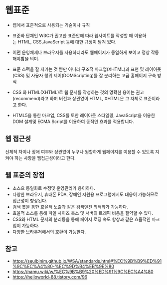 # 웹표준

- 웹에서 표준적으로 사용되는 기술이나 규칙

- 표준화 단체인 W3C가 권고한 표준안에 따라 웹사이트를 작성할 때 이용하는 HTML, CSS,JavaScript 등에 대한 규정이 담겨 있다.

- 어떤 운영체제나 브라우저를 사용하더라도 웹페이지가 동일하게 보이고 정상 작동해야함을 의미.

- 표준 스펙을 잘 지키는 것 뿐만 아니라 구조적 마크업(XHTML)과 표현 및 레이아웃(CSS) 및 사용자 행위 제어(DOMScripting)를 잘 분리하는 고급 홈페이지 구축 방식

- CSS 와 HTML(XHTML)로 웹 문서를 작성하는 것의 명확한 용어는 권고(recommend)라고 하며 버전과 상관없이 HTML, XHTML은 그 자체로 표준이라고 한다.

- HTML5을 통한 마크업, CSS를 토한 레이아웃 스타일링, JavaScript을 이용한 DOM 설계및 ECMA Script를 이용하여 동적인 효과를 적용합니다.

## 웹 접근성

신체적 차이나 장애 여부와 상관없이 누구나 원할하게 웹페이지를 이용할 수 있도록 지켜야 하는 사항을 웹접근성이라고 한다.

## 웹 표준의 장점

- 소스으 통일화로 수정및 운영관리가 용이하다.
- 다양한 브라우저, 휴대폰 PDA, 장애인 지원용 프로그램에서도 대응이 가능하므로 접근성이 향상된다.
- 검색 봇을 통한 효율적 노출과 같은 검색엔진 최적화가 가능하다.
- 효율적 소스를 통해 파일 사이즈 축소 및 서버의 트래픽 비용을 절약할 수 있다.
- CSS와 HTML 문서의 분리등을 통해 페이지 로딩 속도 향상과 같은 효율적인 마크업이 가능하다.
- 다양한 브라우저에서의 호환이 가능한다.

## 참고

- https://seulbinim.github.io/WSA/standards.html#%EC%9B%B9%ED%91%9C%EC%A4%80-%EC%9D%B4%EB%9E%80
- https://namu.wiki/w/%EC%9B%B9%20%ED%91%9C%EC%A4%80
- https://helloworld-88.tistory.com/96
